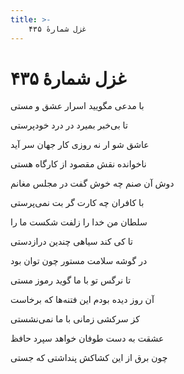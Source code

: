 ```yaml
---
title: >-
    غزل شمارهٔ ۴۳۵
---
```

# غزل شمارهٔ ۴۳۵

<div class="b" id="bn1"><div class="m1"><p>با مدعی مگویید اسرار عشق و مستی</p></div>
<div class="m2"><p>تا بی‌خبر بمیرد در درد خودپرستی</p></div></div>
<div class="b" id="bn2"><div class="m1"><p>عاشق شو ار نه روزی کار جهان سر آید</p></div>
<div class="m2"><p>ناخوانده نقش مقصود از کارگاه هستی</p></div></div>
<div class="b" id="bn3"><div class="m1"><p>دوش آن صنم چه خوش گفت در مجلس مغانم</p></div>
<div class="m2"><p>با کافران چه کارت گر بت نمی‌پرستی</p></div></div>
<div class="b" id="bn4"><div class="m1"><p>سلطان من خدا را زلفت شکست ما را</p></div>
<div class="m2"><p>تا کی کند سیاهی چندین درازدستی</p></div></div>
<div class="b" id="bn5"><div class="m1"><p>در گوشه سلامت مستور چون توان بود</p></div>
<div class="m2"><p>تا نرگس تو با ما گوید رموز مستی</p></div></div>
<div class="b" id="bn6"><div class="m1"><p>آن روز دیده بودم این فتنه‌ها که برخاست</p></div>
<div class="m2"><p>کز سرکشی زمانی با ما نمی‌نشستی</p></div></div>
<div class="b" id="bn7"><div class="m1"><p>عشقت به دست طوفان خواهد سپرد حافظ</p></div>
<div class="m2"><p>چون برق از این کشاکش پنداشتی که جستی</p></div></div>
